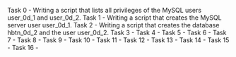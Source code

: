 Task 0 - Writing a script that lists all privileges of the MySQL users user_0d_1 and user_0d_2.
Task 1 - Writing a script that creates the MySQL server user user_0d_1. 
Task 2 - Writing a script that creates the database hbtn_0d_2 and the user user_0d_2. 
Task 3 - 
Task 4 - 
Task 5 - 
Task 6 - 
Task 7 - 
Task 8 - 
Task 9 - 
Task 10 - 
Task 11 - 
Task 12 - 
Task 13 - 
Task 14 - 
Task 15 - 
Task 16 - 